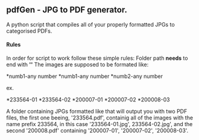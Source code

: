 ## pdfGen - JPG to PDF generator.

A python script that compiles all of your properly formatted JPGs to categorised PDFs.

#### Rules
In order for script to work follow these simple rules: 
Folder path __needs__ to end with __'\'__
The images are supposed to be formated like: 

*numb1-any number
*numb1-any number
*numb2-any number

ex.

*233564-01
*233564-02
*200007-01
*200007-02
*200008-03

A folder containing JPGs formatted like that will output you with two PDF files, the first one beeing, '233564.pdf', containig all of the images with the
name prefix 233564, in this case '233564-01.jpg', 233564-02.jpg', and the second '200008.pdf' containing '200007-01', '200007-02',
'200008-03'.